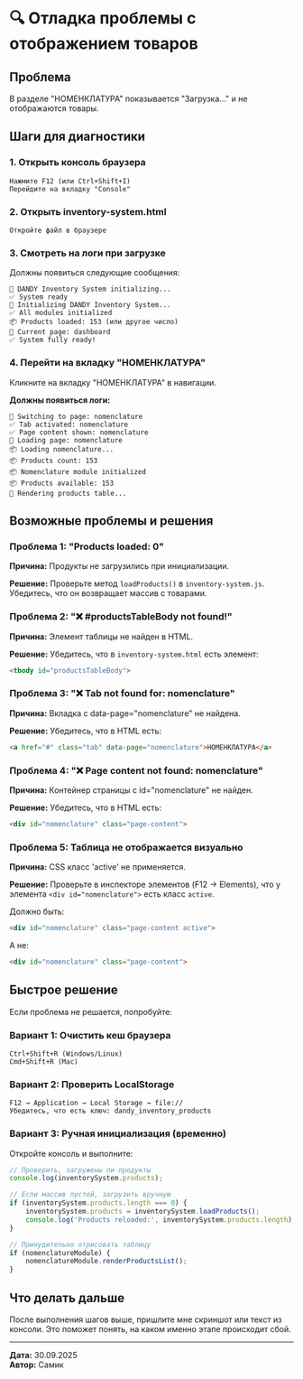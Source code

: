 # 🔍 Отладка проблемы с отображением товаров

## Проблема
В разделе "НОМЕНКЛАТУРА" показывается "Загрузка..." и не отображаются товары.

## Шаги для диагностики

### 1. Открыть консоль браузера
```
Нажмите F12 (или Ctrl+Shift+I)
Перейдите на вкладку "Console"
```

### 2. Открыть inventory-system.html
```
Откройте файл в браузере
```

### 3. Смотреть на логи при загрузке
Должны появиться следующие сообщения:
```
🎯 DANDY Inventory System initializing...
✅ System ready
🚀 Initializing DANDY Inventory System...
✅ All modules initialized
📦 Products loaded: 153 (или другое число)
📍 Current page: dashboard
✅ System fully ready!
```

### 4. Перейти на вкладку "НОМЕНКЛАТУРА"
Кликните на вкладку "НОМЕНКЛАТУРА" в навигации.

**Должны появиться логи:**
```
🔀 Switching to page: nomenclature
✅ Tab activated: nomenclature
✅ Page content shown: nomenclature
📄 Loading page: nomenclature
📦 Loading nomenclature...
📦 Products count: 153
📦 Nomenclature module initialized
📦 Products available: 153
🔄 Rendering products table...
```

## Возможные проблемы и решения

### Проблема 1: "Products loaded: 0"
**Причина:** Продукты не загрузились при инициализации.

**Решение:**
Проверьте метод `loadProducts()` в `inventory-system.js`. Убедитесь, что он возвращает массив с товарами.

### Проблема 2: "❌ #productsTableBody not found!"
**Причина:** Элемент таблицы не найден в HTML.

**Решение:**
Убедитесь, что в `inventory-system.html` есть элемент:
```html
<tbody id="productsTableBody">
```

### Проблема 3: "❌ Tab not found for: nomenclature"
**Причина:** Вкладка с data-page="nomenclature" не найдена.

**Решение:**
Убедитесь, что в HTML есть:
```html
<a href="#" class="tab" data-page="nomenclature">НОМЕНКЛАТУРА</a>
```

### Проблема 4: "❌ Page content not found: nomenclature"
**Причина:** Контейнер страницы с id="nomenclature" не найден.

**Решение:**
Убедитесь, что в HTML есть:
```html
<div id="nomenclature" class="page-content">
```

### Проблема 5: Таблица не отображается визуально
**Причина:** CSS класс 'active' не применяется.

**Решение:**
Проверьте в инспекторе элементов (F12 → Elements), что у элемента `<div id="nomenclature">` есть класс `active`.

Должно быть:
```html
<div id="nomenclature" class="page-content active">
```

А не:
```html
<div id="nomenclature" class="page-content">
```

## Быстрое решение

Если проблема не решается, попробуйте:

### Вариант 1: Очистить кеш браузера
```
Ctrl+Shift+R (Windows/Linux)
Cmd+Shift+R (Mac)
```

### Вариант 2: Проверить LocalStorage
```
F12 → Application → Local Storage → file://
Убедитесь, что есть ключ: dandy_inventory_products
```

### Вариант 3: Ручная инициализация (временно)
Откройте консоль и выполните:
```javascript
// Проверить, загружены ли продукты
console.log(inventorySystem.products);

// Если массив пустой, загрузить вручную
if (inventorySystem.products.length === 0) {
    inventorySystem.products = inventorySystem.loadProducts();
    console.log('Products reloaded:', inventorySystem.products.length);
}

// Принудительно отрисовать таблицу
if (nomenclatureModule) {
    nomenclatureModule.renderProductsList();
}
```

## Что делать дальше

После выполнения шагов выше, пришлите мне скриншот или текст из консоли.
Это поможет понять, на каком именно этапе происходит сбой.

---

**Дата:** 30.09.2025  
**Автор:** Самик

